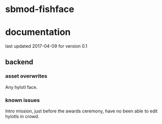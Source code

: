 # sbmod-fishface
# documentation
last updated 2017-04-09 for version 0.1

## backend
### asset overwrites
Any hylotl face.

### known issues
Intro mission, just before the awards ceremony, have no been able to edit hylotls in crowd.
